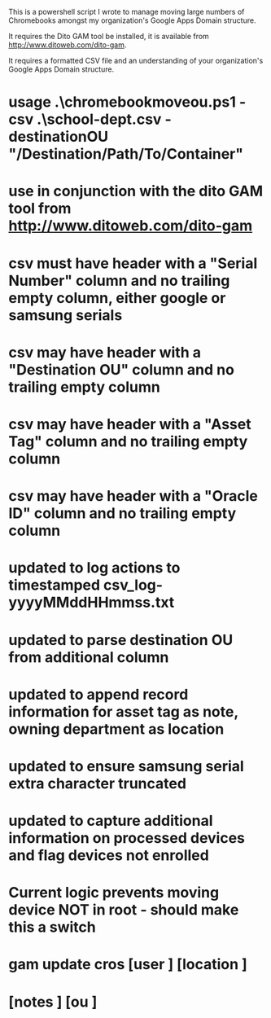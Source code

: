 This is a powershell script I wrote to manage moving large numbers of Chromebooks amongst my organization's Google Apps Domain structure. 

It requires the Dito GAM tool be installed, it is available from http://www.ditoweb.com/dito-gam. 

It requires a formatted CSV file and an understanding of your organization's Google Apps Domain structure. 

# usage .\chromebookmoveou.ps1 -csv .\school-dept.csv -destinationOU "/Destination/Path/To/Container"
#
# use in conjunction with the dito GAM tool from http://www.ditoweb.com/dito-gam
#
# csv must have header with a "Serial Number" column and no trailing empty column, either google or samsung serials
# csv may have header with a "Destination OU" column and no trailing empty column
# csv may have header with a "Asset Tag" column and no trailing empty column
# csv may have header with a "Oracle ID" column and no trailing empty column
#
# updated to log actions to timestamped csv_log-yyyyMMddHHmmss.txt
# updated to parse destination OU from additional column
# updated to append record information for asset tag as note, owning department as location
# updated to ensure samsung serial extra character truncated
# updated to capture additional information on processed devices and flag devices not enrolled
#
# Current logic prevents moving device NOT in root - should make this a switch
#
#   gam update cros <device id> [user <user info>] [location <location info>]
#                           	[notes <notes info>] [ou <new org unit>]
